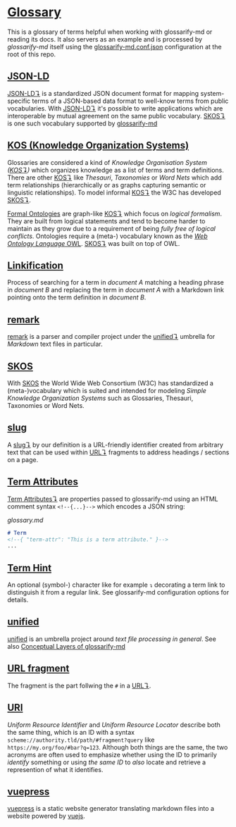 # [Glossary](#glossary)

This is a glossary of terms helpful when working with glossarify-md or reading its docs. It also servers as an example and is processed by *glossarify-md* itself using the [glossarify-md.conf.json][1] configuration at the root of this repo.

## [JSON-LD](#json-ld)

[JSON-LD↴][2] is a standardized JSON document format for mapping system-specific terms of a JSON-based data format to well-know terms from public vocabularies. With [JSON-LD↴][2] it's possible to write applications which are interoperable by mutual agreement on the same public vocabulary. [SKOS↴][3] is one such vocabulary supported by [glossarify-md]

## [KOS (Knowledge Organization Systems)](#kos-knowledge-organization-systems)

<!--{ "aliases": "KOS, Knowledge Organization System" }-->

[SKOS]: http://w3.org/skos/

[LD]: https://www.w3.org/standards/semanticweb/ontology

[JSON-LD]: https://json-ld.org

[jsonld]: https://npmjs.com/package/jsonld

[vocabularies]: https://www.w3.org/standards/semanticweb/ontology

[glossarify-md]: https://github.com/about-code/glossarify-md

[OWL]: https://www.w3.org/TR/2012/REC-owl2-overview-20121211/

Glossaries are considered a kind of *Knowledge Organisation System ([KOS↴][4])* which organizes knowledge as a list of terms and term definitions. There are other [KOS↴][4] like *Thesauri*, *Taxonomies* or *Word Nets* which add term relationships (hierarchically or as graphs capturing semantic or linguistic relationships). To model informal [KOS↴][4] the W3C has developed [SKOS↴][3].

[Formal Ontologies][vocabularies] are graph-like [KOS↴][4] which focus on *logical formalism*. They are built from logical statements and tend to become harder to maintain as they grow due to a requirement of being *fully free of logical conflicts*. Ontologies require a (meta-) vocabulary known as the [*Web Ontology Language* OWL][OWL]. [SKOS↴][3] was built on top of OWL.

## [Linkification](#linkification)

Process of searching for a term in *document A* matching a heading phrase in
*document B* and replacing the term in *document A* with a Markdown link pointing
onto the term definition in *document B*.

## [remark](#remark)

[remark] is a parser and compiler project under the [unified↴][5] umbrella for *Markdown* text files in particular.

[remark]: https://github.com/remarkjs/remark

## [SKOS](#skos)

With [SKOS][6] the World Wide Web Consortium (W3C) has standardized a (meta-)vocabulary which is suited and intended for modeling *Simple Knowledge Organization Systems* such as Glossaries, Thesauri, Taxonomies or Word Nets.

## [slug](#slug)

<!--{ "aliases": "slugs" }-->

A [slug↴][7] by our definition is a URL-friendly identifier created from arbitrary text that can be used within [URL↴][8] fragments to address headings / sections on a page.

## [Term Attributes](#term-attributes)

<!--{ "uri": "term attribute, term-attribute" }-->

[Term Attributes↴][9] are properties passed to glossarify-md using an HTML comment syntax `<!--{...}-->` which encodes a JSON string:

*glossary.md*

```md
# Term
<!--{ "term-attr": "This is a term attribute." }-->
...
```

## [Term Hint](#term-hint)

<!--{ "aliases": "term hint, term-hint" }-->

An optional (symbol-) character like for example `↴` decorating a term link to distinguish it from a regular link.
See glossarify-md configuration options for details.

## [unified](#unified)

[unified] is an umbrella project around *text file processing in general*. See also [Conceptual Layers of glossarify-md][10]

[unified]: https://unifiedjs.com

## [URL fragment](#url-fragment)

<!-- Aliases: URL fragments -->

The fragment is the part follwing the `#` in a [URL↴][8].

## [URI](#uri)

<!--{ "aliases": "URL" }-->

*Uniform Resource Identifier* and *Uniform Resource Locator* describe both the same thing, which is an ID with a syntax `scheme://authority.tld/path/#fragment?query` like `https://my.org/foo/#bar?q=123`. Although both things are the same, the two acronyms are often used to emphasize whether using the ID to primarily *identify* something or using *the same ID* to *also* locate and retrieve a represention of what it identifies.

<!--
For example there's no strict requirement that URIs must resolve to a web page. They are just IDs. However URIs *can* be used to *locate and retrieve* a textual representation *of what they identify* which is when they are often called URL. A *representation* can be a web page. But an URI could als identify a technical device and could be used as an URL to locate a representation of that device in form of a datasheet.

URIs continue to be IDs after a particular representation like the datasheet disappears. This sometimes leads to controversies on whether a certain URL which is also an URI can ever be "reused" to locate something different than what the URI identified.

Strictly spoken: it *should not* because URLs and URIs *are equivalent* and two sides of the same coin. A URL should be reserved to locate and serve a representation of what itself *being a URI* identifies. If it doesn't it no longer identifies *a single* thing but two different things and loses its purpose as *identifier*.

However, it is a matter of fact that URLs and the web page content they identify and locate change thousands of times every day world wide. Because often it simply doesn't matter *what exactly* an URI/URL identifies but just that it identifies and locates *something*. Therefore you may only really care about "durability" of an URI/URL if your audience cares or if you really want to identify a particular thing.

If you're afraid of making a long-term comittment on a particular URI because you "might want to reuse the URL", then there's a simple solution: just add additional elements like "time", "randomness" or "uniqueness" to the URI/URL's `/path/...` or `#fragment` part to make it *unlikely* of being reused for something else.

In case of glossarify-md you could use one of the cryptographic heading ID algorithms like `md5` or `sha256` supported by [`headingIdAlgorithm`][headingIdAlgorithm].

[headingIdAlgorithm]: ../README.md#linkingheadingidalgorithm
-->

## [vuepress](#vuepress)

[vuepress] is a static website generator translating markdown files into a website powered by [vuejs].

[vuejs]: https://vuejs.org

[vuepress]: https://vuepress.vuejs.org

[1]: ../glossarify-md.conf.json

[2]: #json-ld "JSON-LD is a standardized JSON document format for mapping system-specific terms of a JSON-based data format to well-know terms from public vocabularies."

[3]: #skos "With SKOS the World Wide Web Consortium (W3C) has standardized a (meta-)vocabulary which is suited and intended for modeling Simple Knowledge Organization Systems such as Glossaries, Thesauri, Taxonomies or Word Nets."

[4]: #kos-knowledge-organization-systems "Glossaries are considered a kind of Knowledge Organisation System (KOS) which organizes knowledge as a list of terms and term definitions."

[5]: #unified "unified is an umbrella project around text file processing in general."

[6]: https://w3.org/skos

[7]: #slug "A slug by our definition is a URL-friendly identifier created from arbitrary text that can be used within URL fragments to address headings / sections on a page."

[8]: #uri "Uniform Resource Identifier and Uniform Resource Locator describe both the same thing, which is an ID with a syntax scheme://authority.tld/path/#fragment?query like https://my.org/foo/#bar?q=123."

[9]: #term-attributes "Term Attributes are properties passed to glossarify-md using an HTML comment syntax <!--{...}--> which encodes a JSON string: glossary.md"

[10]: ./conceptual-layers.md
